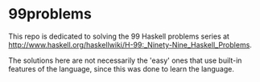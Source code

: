 99problems
==========
This repo is dedicated to solving the 99 Haskell problems series at http://www.haskell.org/haskellwiki/H-99:_Ninety-Nine_Haskell_Problems.

The solutions here are not necessarily the 'easy' ones that use built-in features of the language, since this was done to learn the language.
